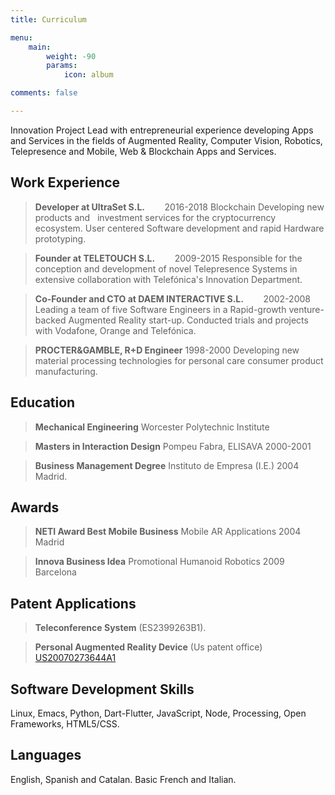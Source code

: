 ```yaml
---
title: Curriculum

menu:
    main: 
        weight: -90
        params:
            icon: album

comments: false

---
```



Innovation Project Lead with entrepreneurial experience developing Apps and Services in the fields of Augmented Reality, Computer Vision, Robotics, Telepresence and Mobile, Web & Blockchain Apps and Services.
<!--more-->

## Work Experience

> **Developer at UltraSet S.L.**  &nbsp; &nbsp; &nbsp; &nbsp;2016-2018 Blockchain 
Developing new products and &nbsp; investment services for the 
cryptocurrency ecosystem. User centered Software development and rapid Hardware prototyping.

> **Founder at TELETOUCH S.L.**   &nbsp; &nbsp; &nbsp; &nbsp;2009-2015 
Responsible for the conception and development of novel Telepresence
Systems in extensive collaboration with Telefónica's Innovation
Department.

> **Co-Founder and CTO at DAEM INTERACTIVE S.L.**   &nbsp; &nbsp; &nbsp; &nbsp;2002-2008 
Leading a team of five Software Engineers in a Rapid-growth venture-
backed Augmented Reality start-up. Conducted trials and projects
with Vodafone, Orange and Telefónica.

> **PROCTER&GAMBLE, R+D Engineer** 
1998-2000 Developing new material processing technologies for personal care
consumer product manufacturing.



## Education

>**Mechanical Engineering** 
Worcester Polytechnic Institute


>**Masters in Interaction Design**
Pompeu Fabra, ELISAVA
2000-2001 

>**Business Management Degree**
Instituto de Empresa (I.E.)
2004 Madrid.


## Awards

> **NETI Award Best Mobile Business**
Mobile AR Applications
2004 Madrid




> **Innova Business Idea**
Promotional Humanoid Robotics
2009 Barcelona


## Patent Applications

> **Teleconference System** (ES2399263B1).

> **Personal Augmented Reality Device** 
(Us patent office)
[US20070273644A1](https://uspto.report/patent/app/20070273644)

## Software Development Skills

Linux, Emacs, Python, Dart-Flutter, JavaScript, Node, Processing, Open Frameworks, HTML5/CSS.

## Languages

English, Spanish and Catalan. Basic French and Italian.


<p>





